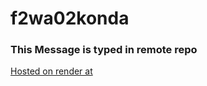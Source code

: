 # f2wa02konda
### This Message is typed in remote repo
 [Hosted on render at](https://f2wa02konda.onrender.com)